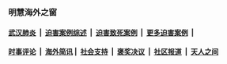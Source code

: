 
### 明慧海外之窗

####  [武汉肺炎](indexes/365.md?t=06010801) &nbsp;|&nbsp;  [迫害案例综述](indexes/328.md?t=06010801) &nbsp;|&nbsp; [迫害致死案例](indexes/277.md?t=06010801)  &nbsp;|&nbsp; [更多迫害案例](indexes/81.md?t=06010801)  &nbsp;|&nbsp; 
####  [时事评论](indexes/19.md?t=06010801) &nbsp;|&nbsp; [海外简讯](indexes/245.md?t=06010801)&nbsp;|&nbsp;  [社会支持](indexes/140.md?t=06010801) &nbsp;|&nbsp; [褒奖决议](indexes/282.md?t=06010801) &nbsp;|&nbsp; [社区报道](indexes/91.md?t=06010801)  &nbsp;|&nbsp; [天人之间](indexes/78.md?t=06010801) 

